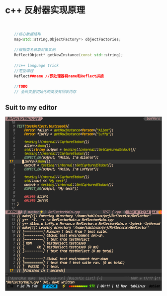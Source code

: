 

# c++ 反射器实现原理

###### 
```cpp

    //核心数据结构
    map<std::string,ObjectFactory*> objectFactories;

    //根据类名获取对象实例
    ReflectObject* getNewInstance(const std::string);

    //c++ language trick
    //范型编程 
    Reflect##name //预处理器将name和Reflect拼接

    //TODO
    // 全局变量初始化的类没有回收内存
```

<!-- 程序使用 VS2013 编译，你也可以将代码复制出来，使用 g++ 或其它 cpp 编译器编译。 -->


## Suit to my editor

<img align="Center" src="./res/preview.png">
